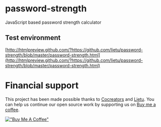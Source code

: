 password-strength
=================

JavaScript based password strength calculator

## Test environment

[http://htmlpreview.github.com/?https://github.com/lietu/password-strength/blob/master/password-strength.html](http://htmlpreview.github.com/?https://github.com/lietu/password-strength/blob/master/password-strength.html)


# Financial support

This project has been made possible thanks to [Cocreators](https://cocreators.ee) and [Lietu](https://lietu.net). You can help us continue our open source work by supporting us on [Buy me a coffee](https://www.buymeacoffee.com/cocreators).

[!["Buy Me A Coffee"](https://www.buymeacoffee.com/assets/img/custom_images/orange_img.png)](https://www.buymeacoffee.com/cocreators)


